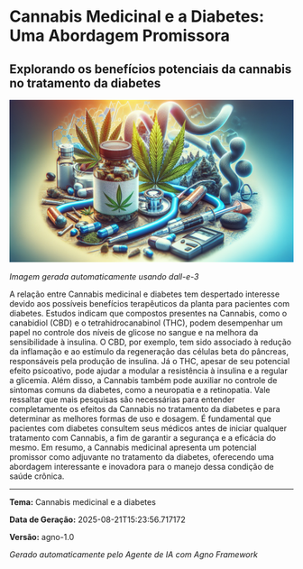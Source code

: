 # Cannabis Medicinal e a Diabetes: Uma Abordagem Promissora

## Explorando os benefícios potenciais da cannabis no tratamento da diabetes

![Imagem sobre Cannabis Medicinal e a Diabetes: Uma Abordagem Promissora](output/Cannabis_Medicinal_e_a_Diabetes_Uma_Abordagem_Prom_image.jpg)

*Imagem gerada automaticamente usando dall-e-3*

A relação entre Cannabis medicinal e diabetes tem despertado interesse devido aos possíveis benefícios terapêuticos da planta para pacientes com diabetes. Estudos indicam que compostos presentes na Cannabis, como o canabidiol (CBD) e o tetrahidrocanabinol (THC), podem desempenhar um papel no controle dos níveis de glicose no sangue e na melhora da sensibilidade à insulina. O CBD, por exemplo, tem sido associado à redução da inflamação e ao estímulo da regeneração das células beta do pâncreas, responsáveis pela produção de insulina. Já o THC, apesar de seu potencial efeito psicoativo, pode ajudar a modular a resistência à insulina e a regular a glicemia. Além disso, a Cannabis também pode auxiliar no controle de sintomas comuns da diabetes, como a neuropatia e a retinopatia. Vale ressaltar que mais pesquisas são necessárias para entender completamente os efeitos da Cannabis no tratamento da diabetes e para determinar as melhores formas de uso e dosagem. É fundamental que pacientes com diabetes consultem seus médicos antes de iniciar qualquer tratamento com Cannabis, a fim de garantir a segurança e a eficácia do mesmo. Em resumo, a Cannabis medicinal apresenta um potencial promissor como adjuvante no tratamento da diabetes, oferecendo uma abordagem interessante e inovadora para o manejo dessa condição de saúde crônica.

---

**Tema:** Cannabis medicinal e a diabetes

**Data de Geração:** 2025-08-21T15:23:56.717172

**Versão:** agno-1.0

*Gerado automaticamente pelo Agente de IA com Agno Framework*
